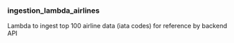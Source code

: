 ### ingestion_lambda_airlines

Lambda to ingest top 100 airline data (iata codes) for reference by backend API
